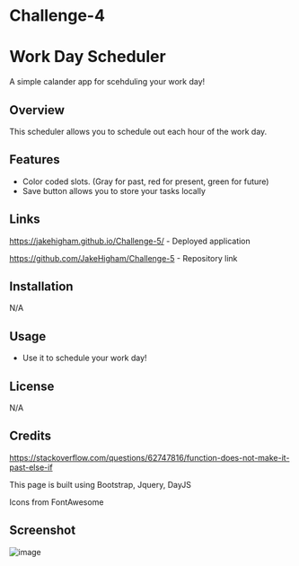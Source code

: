 # Challenge-4

# Work Day Scheduler

A simple calander app for scehduling your work day!

## Overview

This scheduler allows you to schedule out each hour of the work day.

## Features

- Color coded slots. (Gray for past, red for present, green for future)
- Save button allows you to store your tasks locally

## Links
https://jakehigham.github.io/Challenge-5/ - Deployed application

https://github.com/JakeHigham/Challenge-5 - Repository link

## Installation
N/A

## Usage

- Use it to schedule your work day!
  

## License

N/A

## Credits

https://stackoverflow.com/questions/62747816/function-does-not-make-it-past-else-if

This page is built using Bootstrap, Jquery, DayJS

Icons from FontAwesome

## Screenshot

![image](https://github.com/JakeHigham/Challenge-5/assets/149442786/ea9031e3-682d-4657-91db-30d680284bb7)
